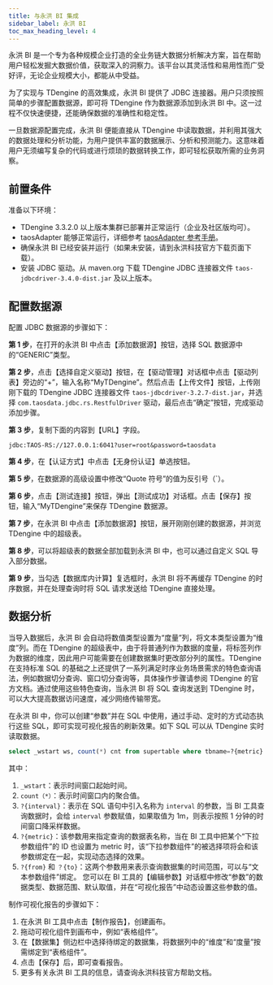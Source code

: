 ```yaml
---
title: 与永洪 BI 集成
sidebar_label: 永洪 BI
toc_max_heading_level: 4
---
```


永洪 BI 是一个专为各种规模企业打造的全业务链大数据分析解决方案，旨在帮助用户轻松发掘大数据价值，获取深入的洞察力。该平台以其灵活性和易用性而广受好评，无论企业规模大小，都能从中受益。

为了实现与 TDengine 的高效集成，永洪 BI 提供了 JDBC 连接器。用户只须按照简单的步骤配置数据源，即可将 TDengine 作为数据源添加到永洪 BI 中。这一过程不仅快速便捷，还能确保数据的准确性和稳定性。

一旦数据源配置完成，永洪 BI 便能直接从 TDengine 中读取数据，并利用其强大的数据处理和分析功能，为用户提供丰富的数据展示、分析和预测能力。这意味着用户无须编写复杂的代码或进行烦琐的数据转换工作，即可轻松获取所需的业务洞察。

## 前置条件

准备以下环境：
- TDengine 3.3.2.0 以上版本集群已部署并正常运行（企业及社区版均可）。
- taosAdapter 能够正常运行，详细参考 [taosAdapter 参考手册](../../../reference/components/taosadapter)。
- 确保永洪 BI 已经安装并运行（如果未安装，请到永洪科技官方下载页面下载）。  
- 安装 JDBC 驱动。从 maven.org 下载 TDengine JDBC 连接器文件 `taos-jdbcdriver-3.4.0-dist.jar` 及以上版本。

## 配置数据源

配置 JDBC 数据源的步骤如下：

**第 1 步**，在打开的永洪 BI 中点击【添加数据源】按钮，选择 SQL 数据源中的“GENERIC”类型。 

**第 2 步**，点击【选择自定义驱动】按钮，在【驱动管理】对话框中点击【驱动列表】旁边的“+”，输入名称“MyTDengine”。然后点击【上传文件】按钮，上传刚刚下载的 TDengine JDBC 连接器文件 `taos-jdbcdriver-3.2.7-dist.jar`，并选择 `com.taosdata.jdbc.rs.RestfulDriver` 驱动，最后点击“确定”按钮，完成驱动添加步骤。  

**第 3 步**，复制下面的内容到【URL】字段。  

```text
jdbc:TAOS-RS://127.0.0.1:6041?user=root&password=taosdata
```

**第 4 步**，在【认证方式】中点击【无身份认证】单选按钮。

**第 5 步**，在数据源的高级设置中修改“Quote 符号”的值为反引号（`）。  

**第 6 步**，点击【测试连接】按钮，弹出【测试成功】对话框。点击【保存】按钮，输入“MyTDengine”来保存 TDengine 数据源。  

**第 7 步**，在永洪 BI 中点击【添加数据源】按钮，展开刚刚创建的数据源，并浏览 TDengine 中的超级表。

**第 8 步**，可以将超级表的数据全部加载到永洪 BI 中，也可以通过自定义 SQL 导入部分数据。  

**第 9 步**，当勾选【数据库内计算】复选框时，永洪 BI 将不再缓存 TDengine 的时序数据，并在处理查询时将 SQL 请求发送给 TDengine 直接处理。  

## 数据分析

当导入数据后，永洪 BI 会自动将数值类型设置为“度量”列，将文本类型设置为“维度”列。而在 TDengine 的超级表中，由于将普通列作为数据的度量，将标签列作为数据的维度，因此用户可能需要在创建数据集时更改部分列的属性。TDengine 在支持标准 SQL 的基础之上还提供了一系列满足时序业务场景需求的特色查询语法，例如数据切分查询、窗口切分查询等，具体操作步骤请参阅 TDengine 的官方文档。通过使用这些特色查询，当永洪 BI 将 SQL 查询发送到 TDengine 时，可以大大提高数据访问速度，减少网络传输带宽。

在永洪 BI 中，你可以创建“参数”并在 SQL 中使用，通过手动、定时的方式动态执行这些 SQL，即可实现可视化报告的刷新效果。如下 SQL 可以从 TDengine 实时读取数据。

```sql
select _wstart ws, count(*) cnt from supertable where tbname=?{metric} and ts = ?{from} and ts < ?{to} interval(?{interval})
```

其中：
1. `_wstart`：表示时间窗口起始时间。
2. `count（*）`：表示时间窗口内的聚合值。
3. `?{interval}`：表示在 SQL 语句中引入名称为 `interval` 的参数，当 BI 工具查询数据时，会给 `interval` 参数赋值，如果取值为 1m，则表示按照 1 分钟的时间窗口降采样数据。
4. `?{metric}`：该参数用来指定查询的数据表名称，当在 BI 工具中把某个“下拉参数组件”的 ID 也设置为 metric 时，该“下拉参数组件”的被选择项将会和该参数绑定在一起，实现动态选择的效果。
5. `?{from}` 和 `？{to}`：这两个参数用来表示查询数据集的时间范围，可以与“文本参数组件”绑定。
您可以在 BI 工具的【编辑参数】对话框中修改“参数”的数据类型、数据范围、默认取值，并在“可视化报告”中动态设置这些参数的值。

制作可视化报告的步骤如下：

1. 在永洪 BI 工具中点击【制作报告】，创建画布。
2. 拖动可视化组件到画布中，例如“表格组件”。
3. 在【数据集】侧边栏中选择待绑定的数据集，将数据列中的“维度”和“度量”按需绑定到“表格组件”。
4. 点击【保存】后，即可查看报告。
5. 更多有关永洪 BI 工具的信息，请查询永洪科技官方帮助文档。

